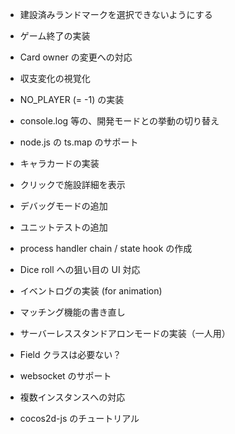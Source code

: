 * 建設済みランドマークを選択できないようにする
* ゲーム終了の実装

* Card owner の変更への対応
* 収支変化の視覚化
* NO_PLAYER (= -1) の実装
* console.log 等の、開発モードとの挙動の切り替え
* node.js の ts.map のサポート
* キャラカードの実装
* クリックで施設詳細を表示
* デバッグモードの追加
* ユニットテストの追加
* process handler chain / state hook の作成
* Dice roll への狙い目の UI 対応
* イベントログの実装 (for animation)
* マッチング機能の書き直し
* サーバーレススタンドアロンモードの実装（一人用）
* Field クラスは必要ない？

* websocket のサポート

* 複数インスタンスへの対応
* cocos2d-js のチュートリアル
